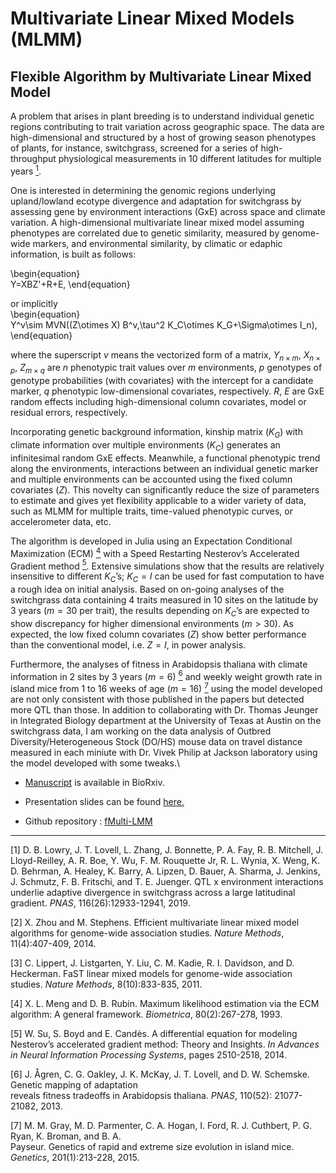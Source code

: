 
# Multivariate Linear Mixed Models (MLMM)

## Flexible Algorithm by Multivariate Linear Mixed Model 
     
A problem that arises in plant breeding is to understand individual genetic regions contributing to trait variation across 
geographic space.  The data are high-dimensional and structured by a host of growing season phenotypes of plants, for instance, 
switchgrass, screened for a series of high-throughput physiological measurements in 10 different latitudes for multiple years [<sup>1</sup>](#gxe). 

One is interested in determining the genomic regions underlying upland/lowland ecotype divergence and adaptation for switchgrass by 
assessing gene by environment interactions (GxE) across space and climate variation.  A high-dimensional multivariate linear mixed 
model assuming phenotypes are correlated due to genetic similarity, measured by genome-wide markers, and environmental similarity, by 
climatic or edaphic information, is built as follows: 

\begin{equation}     
                     Y=XBZ'+R+E, 
\end{equation}                     
              
or implicitly             
\begin{equation}                   
                    Y^v\sim MVN((Z\otimes X) B^v,\tau^2 K_C\otimes K_G+\Sigma\otimes I_n),
\end{equation} 
                     
where the superscript $v$ means the vectorized form of a matrix, $Y_{n\times m}$, $X_{n\times p}$, $Z_{m\times q}$ are $n$ phenotypic 
trait values over $m$ environments, $p$ genotypes of genotype probabilities (with covariates) with the intercept for a candidate 
marker,  $q$ phenotypic low-dimensional covariates, respectively.  $R$, $E$  are GxE random effects including high-dimensional column 
covariates, model or residual errors, respectively.  

Incorporating genetic background information, kinship matrix ($K_G$) with climate 
information over multiple environments ($K_C$) generates an infinitesimal random GxE effects.  Meanwhile, a functional phenotypic 
trend along the environments, interactions between an individual genetic marker and multiple environments can be accounted using the 
fixed column covariates ($Z$).  This novelty can significantly reduce the size of parameters to estimate and gives yet flexibility 
applicable to a wider variety of data, such as MLMM for multiple traits, time-valued phenotypic curves, or accelerometer data, etc. 

The algorithm is developed in Julia using an Expectation Conditional Maximization (ECM) [<sup>4</sup>](#ecm) with a Speed Restarting Nesterov’s Accelerated 
Gradient method [<sup>5</sup>](#nest).  Extensive simulations show that the results are relatively insensitive to different $K_C$’s; $K_C=I$ can be 
used for fast computation to have a rough idea on initial analysis.  Based on on-going analyses of the switchgrass data containing 4 
traits measured in 10 sites on the latitude by 3 years ($m =30$ per trait), the results depending on $K_C$’s are expected to show 
discrepancy for higher dimensional environments ($m>30$).  As expected, the low fixed column covariates ($Z$) show better performance 
than the conventional model, i.e. $Z=I$, in power analysis.  

Furthermore, the analyses of fitness in Arabidopsis thaliana with climate 
information in 2 sites by 3 years ($m = 6$) [<sup>6</sup>](#agren) and weekly weight growth rate in island mice from 1 to 16 weeks of age ($m =16$) [<sup>7</sup>](#goughF2)
using the model developed are not only consistent with those published in the papers but detected more QTL than those.  In addition to 
collaborating with Dr. Thomas Jeunger in Integrated Biology department at the University of Texas at Austin on the switchgrass data, I 
am working on the data analysis of Outbred Diversity/Heterogeneous Stock (DO/HS) mouse data on travel distance measured in each 
miniute with Dr. Vivek Philip at Jackson laboratory using the model developed with some tweaks.\\
                                                

* [Manuscript](https://www.biorxiv.org/content/10.1101/2020.03.27.012690v1) is available in BioRxiv.

* Presentation slides can be found [here.](p30_gxe.pdf)

* Github repository : [fMulti-LMM](https://github.com/hkim89/fMulti-LMM)                                            
                                                
                                                






---

<span id="gxe">[1] D. B. Lowry, J. T. Lovell, L. Zhang, J. Bonnette, P. A. Fay, R. B. Mitchell, J. Lloyd-Reilley, A. R. Boe, Y. Wu, F. M. Rouquette Jr, R. L. Wynia, X. Weng, K. D. Behrman, A. Healey, K. Barry, A. Lipzen, D. Bauer, A. Sharma, J. Jenkins, J. Schmutz, F. B. Fritschi, and T. E. Juenger. QTL x environment interactions underlie adaptive divergence in switchgrass across a large latitudinal gradient. <i>PNAS</i>, 116(26):12933-12941, 2019.</span>

<span id="gemma">[2] X. Zhou and M. Stephens. Efficient multivariate linear mixed model algorithms for genome-wide association studies. <i>Nature Methods</i>, 11(4):407-409, 2014.</span>

<span id="fast">[3] C. Lippert, J. Listgarten, Y. Liu, C. M. Kadie, R. I. Davidson, and D. Heckerman. FaST linear mixed models for genome-wide association studies. <i>Nature Methods</i>, 8(10):833-835, 2011.</span>

<span id="ecm">[4] X. L. Meng and D. B. Rubin. Maximum likelihood estimation via the ECM algorithm: A general framework. <i>Biometrica</i>, 80(2):267-278, 1993.</span>

<span id="nest">[5] W. Su, S. Boyd and E. Candès. A differential equation for modeling Nesterov’s accelerated gradient method: Theory and Insights. <i>In Advances in Neural Information Processing Systems</i>, pages 2510-2518, 2014.</span>

<span id="agren">[6] J. Ågren, C. G. Oakley, J. K. McKay, J. T. Lovell, and D. W. Schemske. Genetic mapping of adaptation          
         reveals fitness tradeoffs in Arabidopsis thaliana. <i>PNAS</i>, 110(52): 21077-21082, 2013.</span>

<span id="goughF2">[7] M. M. Gray, M. D. Parmenter, C. A. Hogan, I. Ford, R. J. Cuthbert, P. G. Ryan, K. Broman, and B. A.     
        Payseur. Genetics of rapid and extreme size evolution in island mice. <i>Genetics</i>, 201(1):213-228, 2015.</span>


